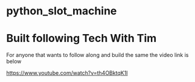 # python_slot_machine

# Built following Tech With Tim

For anyone that wants to follow along and build the same the video link is below 

https://www.youtube.com/watch?v=th4OBktqK1I
